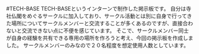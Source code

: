 #TECH-BASE
TECH-BASEというインターンで制作した掲示板です。
自分は寺社仏閣をめぐるサークルに加入しており、サークル活動とは別に自身で行ってきた場所についてサークルメンバーと交流することが多くあるのですが、直接合わないと交流できない点に不便を感じています。
そこで、サークルメンバー同士が自身の経験を共有できる専用の場所を作ろうと考え、今回の掲示板を作成しました。
サークルメンバーのみなので２０名程度を想定使用人数としています。
